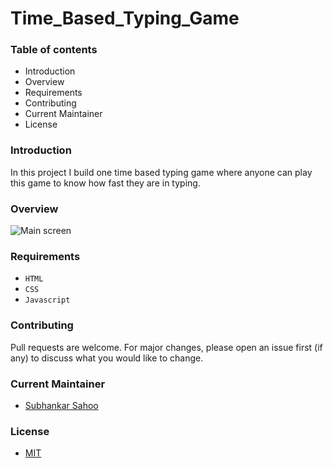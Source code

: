 # Time_Based_Typing_Game

### Table of contents

- Introduction
- Overview
- Requirements
- Contributing
- Current Maintainer
- License


### Introduction

In this project I build one time based typing game where anyone can play this game to know how fast they are in typing.


### Overview
![Main screen](https://user-images.githubusercontent.com/89283572/221101862-c03ddcdc-44a7-4bfd-a669-17683294a754.png)




### Requirements
- `HTML`
- `CSS`
- `Javascript`


### Contributing

Pull requests are welcome. For major changes, please open an issue first (if any)
to discuss what you would like to change.


### Current Maintainer
- [Subhankar Sahoo](https://github.com/sahoo-subha)

### License

- [MIT]()
